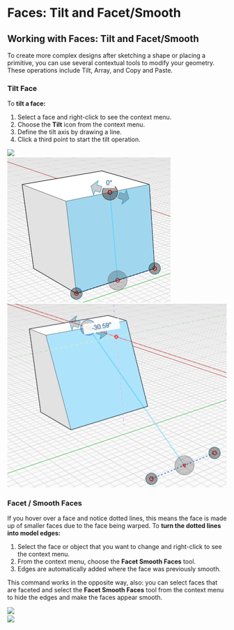 # Faces: Tilt and Facet/Smooth

## Working with Faces: Tilt and Facet/Smooth

To create more complex designs after sketching a shape or placing a primitive, you can use several contextual tools to modify your geometry. These operations include Tilt, Array, and Copy and Paste.

### Tilt Face

To **tilt a face:**

1. Select a face and right-click to see the context menu.&#x20;
2. Choose the **Tilt** icon from the context menu.
3. Define the tilt axis by drawing a line.&#x20;
4. Click a third point to start the tilt operation.

![](<../.gitbook/assets/tilt\_face (1).png>)\
![](../.gitbook/assets/tilt2.png)\
![](../.gitbook/assets/tilt3.png)

### Facet / Smooth Faces

If you hover over a face and notice dotted lines, this means the face is made up of smaller faces due to the face being warped. To **turn the dotted lines into model edges:**

1. Select the face or object that you want to change and right-click to see the context menu.&#x20;
2. From the context menu, choose the **Facet Smooth Faces** tool.&#x20;
3. Edges are automatically added where the face was previously smooth.&#x20;

This command works in the opposite way, also: you can select faces that are faceted and select the **Facet Smooth Faces** tool from the context menu to hide the edges and make the faces appear smooth.

![](../.gitbook/assets/smooth\_face.png)\
![](../.gitbook/assets/smoothed\_face.png)
